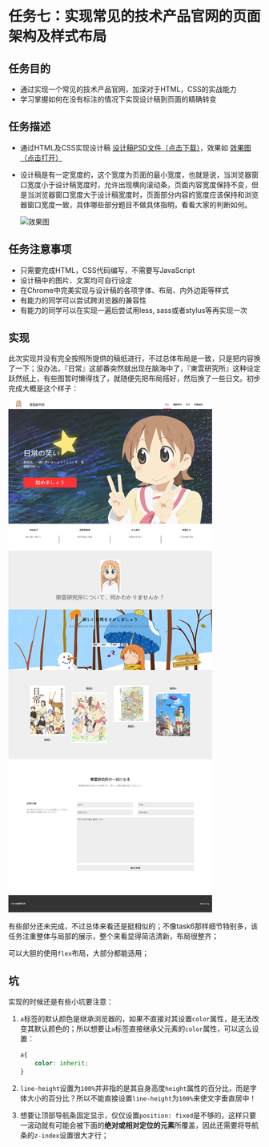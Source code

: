 # 任务七：实现常见的技术产品官网的页面架构及样式布局

## 任务目的

- 通过实现一个常见的技术产品官网，加深对于HTML，CSS的实战能力
- 学习掌握如何在没有标注的情况下实现设计稿到页面的精确转变

## 任务描述

- 通过HTML及CSS实现设计稿 [设计稿PSD文件（点击下载）](http://7xrp04.com1.z0.glb.clouddn.com/task_1_7_1.psd)，效果如 [效果图（点击打开）](http://7xrp04.com1.z0.glb.clouddn.com/task_1_7_2.jpg)

- 设计稿是有一定宽度的，这个宽度为页面的最小宽度，也就是说，当浏览器窗口宽度小于设计稿宽度时，允许出现横向滚动条，页面内容宽度保持不变，但是当浏览器窗口宽度大于设计稿宽度时，页面部分内容的宽度应该保持和浏览器窗口宽度一致，具体哪些部分题目不做具体指明，看看大家的判断如何。

  ![效果图](http://7xrp04.com1.z0.glb.clouddn.com/task_1_7_2.jpg)

## 任务注意事项

- 只需要完成HTML，CSS代码编写，不需要写JavaScript
- 设计稿中的图片、文案均可自行设定
- 在Chrome中完美实现与设计稿的各项字体、布局、内外边距等样式
- 有能力的同学可以尝试跨浏览器的兼容性
- 有能力的同学可以在实现一遍后尝试用less, sass或者stylus等再实现一次

## 实现

此次实现并没有完全按照所提供的稿纸进行，不过总体布局是一致，只是把内容换了一下；没办法，『日常』这部番突然就出现在脑海中了，『東雲研究所』这种设定跃然纸上，有些图暂时懒得找了，就随便先把布局搭好，然后换了一些日文。初步完成大概是这个样子：

![初步](task7_1.png)

有些部分还未完成，不过总体来看还是挺相似的；不像task6那样细节特别多，该任务注重整体与局部的展示，整个来看显得简洁清新，布局很整齐；

可以大胆的使用`flex`布局，大部分都能适用；



## 坑

实现的时候还是有些小坑要注意：

1. `a`标签的默认颜色是继承浏览器的，如果不直接对其设置`color`属性，是无法改变其默认颜色的；所以想要让`a`标签直接继承父元素的`color`属性，可以这么设置：

   ```css
   a{
       color: inherit;
   }
   ```

2. `line-height`设置为`100%`并非指的是其自身高度`height`属性的百分比，而是字体大小的百分比？所以不能直接设置`line-height`为`100%`来使文字垂直居中！

3. 想要让顶部导航条固定显示，仅仅设置`position: fixed`是不够的，这样只要一滚动就有可能会被下面的**绝对或相对定位的元素**所覆盖，因此还需要将导航条的`z-index`设置很大才行；